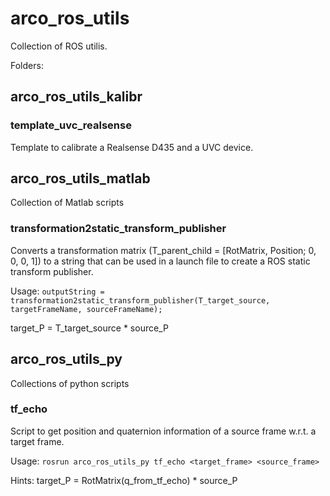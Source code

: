 # arco_ros_utils
Collection of ROS utilis.

Folders:

## arco_ros_utils_kalibr

### template_uvc_realsense
Template to calibrate a Realsense D435 and a UVC device.

## arco_ros_utils_matlab
Collection of Matlab scripts

### transformation2static_transform_publisher
Converts a transformation matrix (T_parent_child = [RotMatrix, Position; 0, 0, 0, 1]) to a string that can be used in a launch file to create a ROS static 
transform publisher.

Usage: `outputString = transformation2static_transform_publisher(T_target_source, targetFrameName, sourceFrameName);`

target_P = T_target_source * source_P

## arco_ros_utils_py
Collections of python scripts

### tf_echo
Script to get position and quaternion information of a source frame w.r.t. a target frame.

Usage: `rosrun arco_ros_utils_py tf_echo <target_frame> <source_frame>`

Hints: target_P = RotMatrix(q_from_tf_echo) * source_P


